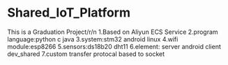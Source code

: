 # Shared_IoT_Platform
This is a Graduation Project/r/n
1.Based on Aliyun ECS Service
2.program language:python c java
3.system:stm32 android linux
4.wifi module:esp8266
5.sensors:ds18b20 dht11
6.element: server android client dev_shared
7.custom transfer protocal based to socket
